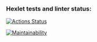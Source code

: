 ### Hexlet tests and linter status:
[![Actions Status](https://github.com/IlyaBag/python-project-49/workflows/hexlet-check/badge.svg)](https://github.com/IlyaBag/python-project-49/actions)

[![Maintainability](https://api.codeclimate.com/v1/badges/dbf8c68cdd0a640fb2b1/maintainability)](https://codeclimate.com/github/IlyaBag/python-project-49/maintainability)